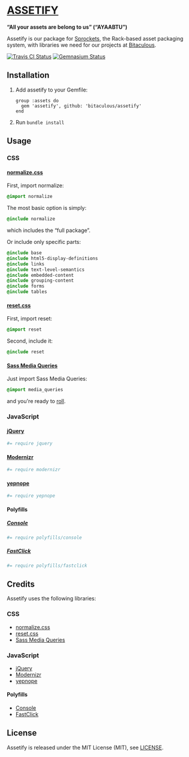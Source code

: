 [ASSETIFY](http://bitaculous.github.io/assetify "Assetify")
===========================================================

**“All your assets are belong to us” (“AYAABTU”)**

Assetify is our package for [Sprockets](https://github.com/sstephenson/sprockets "Sprockets: Rack-based asset packaging"),
the Rack-based asset packaging system, with libraries we need for our projects at [Bitaculous](http://bitaculous.com "It's all about the bits, baby!").

[![Travis CI Status](https://travis-ci.org/bitaculous/assetify.svg)](http://travis-ci.org/bitaculous/assetify) [![Gemnasium Status](https://gemnasium.com/bitaculous/assetify.svg)](https://gemnasium.com/bitaculous/assetify)

Installation
------------

1. Add assetify to your Gemfile:

    ```
    group :assets do
      gem 'assetify', github: 'bitaculous/assetify'
    end
    ```

2. Run `bundle install`

Usage
-----

### CSS

#### [normalize.css](http://necolas.github.io/normalize.css "normalize.css")

First, import normalize:

```sass
@import normalize
```

The most basic option is simply:

```sass
@include normalize
```

which includes the “full package”.

Or include only specific parts:

```sass
@include base
@include html5-display-definitions
@include links
@include text-level-semantics
@include embedded-content
@include grouping-content
@include forms
@include tables
```

#### [reset.css](http://meyerweb.com/eric/tools/css/reset "reset.css")

First, import reset:

```sass
@import reset
```

Second, include it:

```sass
@include reset
```

#### [Sass Media Queries](http://paranoida.github.io/sass-mediaqueries "Sass Media Queries")

Just import Sass Media Queries:

```sass
@import media_queries
```

and you're ready to [roll](http://paranoida.github.io/sass-mediaqueries "Sass Media Queries").

### JavaScript

#### [jQuery](http://jquery.com "The Write Less, Do More, JavaScript Library.")

```coffeescript
#= require jquery
```

#### [Modernizr](http://modernizr.com "Modernizr is a JavaScript library that detects HTML5 and CSS3 features in the user’s browser.")

```coffeescript
#= require modernizr
```

#### [yepnope](http://yepnopejs.com "yepnope is an asynchronous conditional resource loader that's super-fast, and allows you to load only the scripts that your users need.")

```coffeescript
#= require yepnope
```

#### Polyfills

##### [Console](https://github.com/h5bp/html5-boilerplate/blob/master/js/plugins.js "Avoid `console` errors in browsers that lack a console.")

```coffeescript
#= require polyfills/console
```

##### [FastClick](https://github.com/ftlabs/fastclick "Polyfill to remove click delays on browsers with touch UIs.")

```coffeescript
#= require polyfills/fastclick
```

Credits
-------

Assetify uses the following libraries:

### CSS

* [normalize.css](http://necolas.github.io/normalize.css "normalize.css")
* [reset.css](http://meyerweb.com/eric/tools/css/reset "reset.css")
* [Sass Media Queries](http://paranoida.github.io/sass-mediaqueries "Sass Media Queries")

### JavaScript

* [jQuery](http://jquery.com "The Write Less, Do More, JavaScript Library.")
* [Modernizr](http://modernizr.com "Modernizr is a JavaScript library that detects HTML5 and CSS3 features in the user’s browser.")
* [yepnope](http://yepnopejs.com "yepnope is an asynchronous conditional resource loader that's super-fast, and allows you to load only the scripts that your users need.")

#### Polyfills

* [Console](https://github.com/h5bp/html5-boilerplate/blob/master/js/plugins.js "Avoid `console` errors in browsers that lack a console.")
* [FastClick](https://github.com/ftlabs/fastclick "Polyfill to remove click delays on browsers with touch UIs.")

License
-------

Assetify is released under the MIT License (MIT), see [LICENSE](https://raw.githubusercontent.com/bitaculous/assetify/master/LICENSE "License").